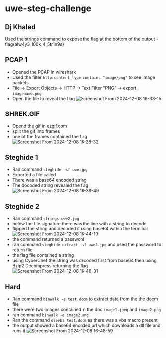 # uwe-steg-challenge

## Dj Khaled
Used the strings command to expose the flag at the bottom of the output - flag{alw4y3_l00k_4_5tr1n9s}

## PCAP 1 
- Opened the PCAP in wireshark 
- Used the filter `http.content_type contains "image/png"` to see image packets
- File -> Export Objects -> HTTP -> Text Filter "PNG" -> export `imagename.png`
- Open the file to reveal the flag 
![Screenshot From 2024-12-08 16-33-15](https://github.com/user-attachments/assets/683c6a92-1d70-4e94-a4b8-c07ccdb833e5)



## SHREK.GIF
- Opend the gif in ezgif.com
- split the gif into frames
- one of the frames contained the flag
![Screenshot From 2024-12-08 16-28-32](https://github.com/user-attachments/assets/1a40d73a-e141-4582-887f-8276d73c8677)



## Steghide 1
 - Ran command `steghide -sf uwe.jpg`
 - Exported a file called 
 - There was a base64 encoded string 
 - The docoded string revealed the flag
![Screenshot From 2024-12-08 16-38-49](https://github.com/user-attachments/assets/57fc7d2e-471f-4dd1-96f4-2f7a6875b035)


## Steghide 2 
 - Ran command `strings uwe2.jpg`
 - below the file signature there was the line with a string to decode
 - flipped the string and decoded it using base64 within the terminal
![Screenshot From 2024-12-08 16-44-19](https://github.com/user-attachments/assets/e7ae282f-48ca-428b-92f3-79d6698926ee)
 - the command returned a password
 - ran command `steghide extract -sf uwe2.jpg` and used the password to return flie
 - the flag file contained a string 
 - using CyberChef the string was decoded first from base64 then using Bzip2 Decompress returning the flag
![Screenshot From 2024-12-08 16-46-31](https://github.com/user-attachments/assets/70046723-5b7e-4abd-82f9-492a6375f156)


## Hard 
 - Ran command `binwalk -e test.docm` to extract data from the the docm file
 - there were two images contained in the doc  `image1.jpeg` and `image2.png`
 - ran command `binwalk -e image2.png` 
 - Ran the command `olevba test.docm` as there was a vba macro present
 - the output showed a base64 encoded url which downloads a dll file and runs it
![Screenshot From 2024-12-08 16-48-59](https://github.com/user-attachments/assets/f7c6cb22-5adf-46c4-9dd5-561485db530b)





